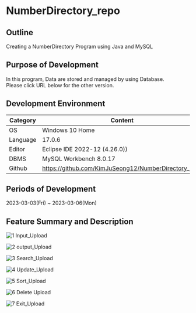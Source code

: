 # NumberDirectory_repo

## Outline
Creating a NumberDirectory Program using Java and MySQL

## Purpose of Development
In this program, Data are stored and managed by using Database.
<br/>Please click URL below for the other version.

## Development Environment
| Category | Content |
| --- | --- |
| OS | Windows 10 Home |
| Language | 17.0.6 |
| Editor | Eclipse IDE 2022-12 (4.26.0)) |
| DBMS | MySQL Workbench 8.0.17 |
| Github | https://github.com/KimJuSeong12/NumberDirectory_repo |

## Periods of Development
2023-03-03(Fri) ~ 2023-03-06(Mon)

## Feature Summary and Description

![1  Input_Upload](https://user-images.githubusercontent.com/126849368/224527598-71afbd44-476c-4c91-acc2-320832bc1af1.PNG)

![2  output_Upload](https://user-images.githubusercontent.com/126849368/224527601-babd8447-b5f5-4247-90f6-13cfb7601ea8.PNG)

![3  Search_Upload](https://user-images.githubusercontent.com/126849368/224527602-e2756014-7213-417e-9311-016d349ab8cd.PNG)

![4  Update_Upload](https://user-images.githubusercontent.com/126849368/224527603-0f4fce3a-ea11-4843-ba9c-655bba7b7bab.PNG)

![5  Sort_Upload](https://user-images.githubusercontent.com/126849368/224527604-2218233f-521c-40f3-b4b3-5fac9c85a17a.PNG)

![6  Delete Upload](https://user-images.githubusercontent.com/126849368/224527605-172bb573-d140-4313-a9ef-73ea93b8942a.PNG)

![7  Exit_Upload](https://user-images.githubusercontent.com/126849368/224527607-c2f42998-6672-444e-9e50-13afdebbe186.PNG)
